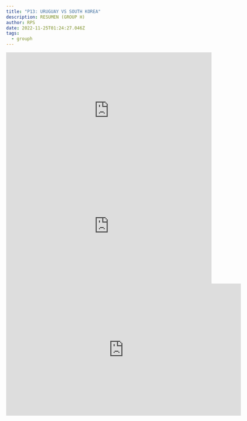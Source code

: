 ```yaml
---
title: "P13: URUGUAY VS SOUTH KOREA"
description: RESUMEN (GROUP H)
author: RPS
date: 2022-11-25T01:24:27.046Z
tags:
  - grouph
---
```

<iframe width="560" height="315" src="https://www.youtube-nocookie.com/embed/mR7osL7VmSc" title="YouTube video player" frameborder="0" allow="accelerometer; autoplay; clipboard-write; encrypted-media; gyroscope; picture-in-picture" allowfullscreen></iframe>

<iframe width="560" height="315" src="https://www.youtube-nocookie.com/embed/nPDWxOOxcFc" title="YouTube video player" frameborder="0" allow="accelerometer; autoplay; clipboard-write; encrypted-media; gyroscope; picture-in-picture" allowfullscreen></iframe>

<iframe width="640" height="360" frameborder="0" src="https://mega.nz/embed/HNRFnLwT#-mwffkKGouLVzOVDVbpRcEnSCAGuYr2aRgxmdRxZfKk" allowfullscreen ></iframe>
